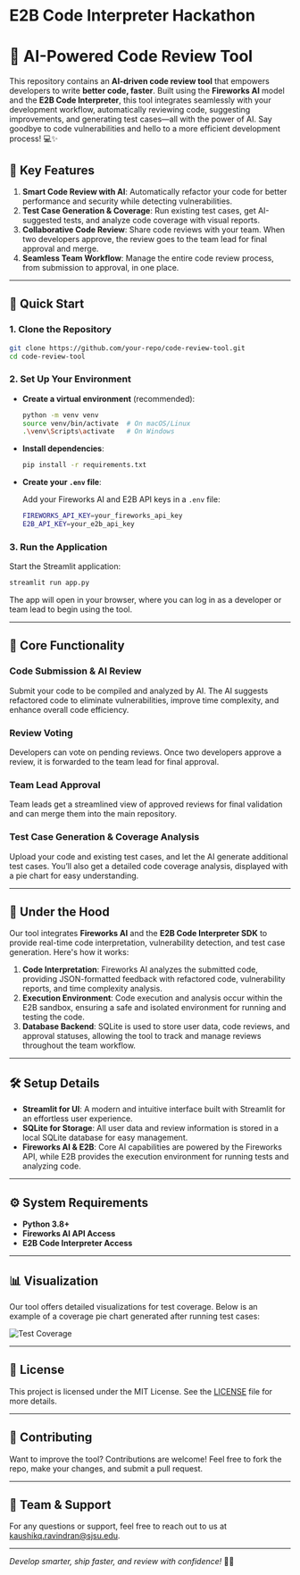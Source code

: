 # E2B Code Interpreter Hackathon

# 🚀 AI-Powered Code Review Tool

This repository contains an **AI-driven code review tool** that empowers developers to write **better code, faster**. Built using the **Fireworks AI** model and the **E2B Code Interpreter**, this tool integrates seamlessly with your development workflow, automatically reviewing code, suggesting improvements, and generating test cases—all with the power of AI. Say goodbye to code vulnerabilities and hello to a more efficient development process! 💻✨

## 🌟 Key Features

1. **Smart Code Review with AI**: Automatically refactor your code for better performance and security while detecting vulnerabilities.
2. **Test Case Generation & Coverage**: Run existing test cases, get AI-suggested tests, and analyze code coverage with visual reports.
3. **Collaborative Code Review**: Share code reviews with your team. When two developers approve, the review goes to the team lead for final approval and merge.
4. **Seamless Team Workflow**: Manage the entire code review process, from submission to approval, in one place.

---

## 🚀 Quick Start

### 1. Clone the Repository

```bash
git clone https://github.com/your-repo/code-review-tool.git
cd code-review-tool
```

### 2. Set Up Your Environment

- **Create a virtual environment** (recommended):
  
  ```bash
  python -m venv venv
  source venv/bin/activate  # On macOS/Linux
  .\venv\Scripts\activate   # On Windows
  ```

- **Install dependencies**:

  ```bash
  pip install -r requirements.txt
  ```

- **Create your `.env` file**:

  Add your Fireworks AI and E2B API keys in a `.env` file:

  ```bash
  FIREWORKS_API_KEY=your_fireworks_api_key
  E2B_API_KEY=your_e2b_api_key
  ```

### 3. Run the Application

Start the Streamlit application:

```bash
streamlit run app.py
```

The app will open in your browser, where you can log in as a developer or team lead to begin using the tool.

---

## 🔧 Core Functionality

### Code Submission & AI Review
Submit your code to be compiled and analyzed by AI. The AI suggests refactored code to eliminate vulnerabilities, improve time complexity, and enhance overall code efficiency.

### Review Voting
Developers can vote on pending reviews. Once two developers approve a review, it is forwarded to the team lead for final approval.

### Team Lead Approval
Team leads get a streamlined view of approved reviews for final validation and can merge them into the main repository.

### Test Case Generation & Coverage Analysis
Upload your code and existing test cases, and let the AI generate additional test cases. You’ll also get a detailed code coverage analysis, displayed with a pie chart for easy understanding.

---

## 🧠 Under the Hood

Our tool integrates **Fireworks AI** and the **E2B Code Interpreter SDK** to provide real-time code interpretation, vulnerability detection, and test case generation. Here's how it works:

1. **Code Interpretation**: Fireworks AI analyzes the submitted code, providing JSON-formatted feedback with refactored code, vulnerability reports, and time complexity analysis.
2. **Execution Environment**: Code execution and analysis occur within the E2B sandbox, ensuring a safe and isolated environment for running and testing the code.
3. **Database Backend**: SQLite is used to store user data, code reviews, and approval statuses, allowing the tool to track and manage reviews throughout the team workflow.

---

## 🛠️ Setup Details

- **Streamlit for UI**: A modern and intuitive interface built with Streamlit for an effortless user experience.
- **SQLite for Storage**: All user data and review information is stored in a local SQLite database for easy management.
- **Fireworks AI & E2B**: Core AI capabilities are powered by the Fireworks API, while E2B provides the execution environment for running tests and analyzing code.

---

## ⚙️ System Requirements

- **Python 3.8+**
- **Fireworks AI API Access**
- **E2B Code Interpreter Access**

---

## 📊 Visualization

Our tool offers detailed visualizations for test coverage. Below is an example of a coverage pie chart generated after running test cases:

![Test Coverage](https://via.placeholder.com/400x300)

---

## 📝 License

This project is licensed under the MIT License. See the [LICENSE](LICENSE) file for more details.

---

## 🤝 Contributing

Want to improve the tool? Contributions are welcome! Feel free to fork the repo, make your changes, and submit a pull request.

---

## 👥 Team & Support

For any questions or support, feel free to reach out to us at [kaushikq.ravindran@sjsu.edu](mailto:kaushikq.ravindran@sjsu.edu).

---

_Develop smarter, ship faster, and review with confidence!_ 🧑‍💻
